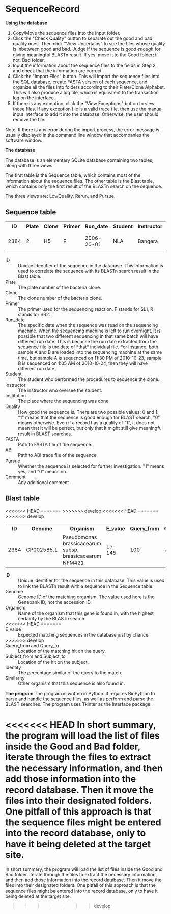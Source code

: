 SequenceRecord
==============

**Using the database**

1. Copy/Move the sequence files into the Input folder.
2. Click the "Check Quality" button to separate out the good and bad quality ones. Then click "View Uncertains" to see the files whose quality is inbetween good and bad. Judge if the sequence is *good enough* for giving meaningful BLASTn result. If yes, move it to the Good folder; if not, Bad folder.
3. Input the information about the sequence files to the fields in Step 2, and check that the information are correct.
4. Click the "Import Files" button. This will import the sequence files into the SQL database, create FASTA version of each sequence, and organize all the files into folders according to their Plate/Clone Alphabet. This will also produce a log file, which is equivalent to the transaction log on the interface.
5. If there is any exception, click the "View Exceptions" button to view those files. If any exception file is a valid trace file, then use the manual input interface to add it into the database. Otherwise, the user should remove the file.

Note: If there is any error during the import process, the error message is usually displayed in the command line window that accompanies the software window.

**The database**

The database is an elementary SQLite database containing two tables, along with three views.

The first table is the Sequence table, which contains most of the information about the sequence files. The other table is the Blast table, which contains *only* the first result of the BLASTn search on the sequence.

The three views are: LowQuality, Rerun, and Pursue.

Sequence table
------------------------
<table>
	<tr>
	<th>ID</th>
	<th>Plate</th>
	<th>Clone</th>
	<th>Primer</th>
	<th>Run_date</th>
	<th>Student</th>
	<th>Instructor</th>
	<th>Institution</th>
	<th>Quality</th>
	<th>FASTA</th>
	<th>ABI</th>
	<th>Pursue</th>
	<th>Comment</th>
	</tr>
	<tr>
	<td>2384</td>
	<td>2</td>
	<td>H5</td>
	<td>F</td>
	<td>2006-20-01</td>
	<td>NLA</td>
	<td>Bangera</td>
	<td>Bellevue College</td>
	<td>1</td>
	<td>Sequence Files/FASTA/PF002/H/Pf002_H5F_2006-20-01.fasta</td>
	<td>Sequence Files/ABI/PF002/H/Pf002_H5F_2006-20-01.abi</td>
	<td>0</td>
	<td></td>
	</tr>
</table>

<dl>
	<dt>ID</dt>
	<dd>Unique identifier of the sequence in the database. This information is used to correlate the sequence with its BLASTn search result in the Blast table.</dd>
	<dt>Plate</dt>
	<dd>The plate number of the bacteria clone.</dd>
	<dt>Clone</dt>
	<dd>The clone number of the bacteria clone.</dd>
	<dt>Primer</dt>
	<dd>The primer used for the sequencing reaction. F stands for SL1, R stands for SR2.</dd>
	<dt>Run_date</dt>
	<dd>The specific date when the sequence was read on the sequencing machine. When the sequencing machine is left to run overnight, it is possible that two different sequencing in that same batch will have different run date. This is because the run date extracted from the sequence file is the date of *that* individual file. For instance, both sample A and B are loaded into the sequencing machine at the same time, but sample A is sequenced on 11:30 PM of 2010-10-23, sample B is sequenced on 1:05 AM of 2010-10-24, then they will have different run date.</dd>
	<dt>Student</dt>
	<dd>The student who performed the procedures to sequence the clone.</dd>
	<dt>Instructor</dt>
	<dd>The instructor who oversee the student.</dd>
	<dt>Institution</dt>
	<dd>The place where the sequencing was done.</dd>
	<dt>Quality</dt>
	<dd>How good the sequence is. There are two possible values: 0 and 1. "1" means that the sequence is good enough for BLAST search, "0" means otherwise. Even if a record has a quality of "1", it does not mean that it will be perfect, but only that it might still give meaningful result in BLAST searches.</dd>
	<dt>FASTA</dt>
	<dd>Path to FASTA file of the sequence.</dd>
	<dt>ABI</dt>
	<dd>Path to ABI trace file of the sequence.</dd>
	<dt>Pursue</dt>
	<dd>Whether the sequence is selected for further investigation. "1" means yes, and "0" means no.</dd>
	<dt>Comment</dt>
	<dd>Any additional comment.</dd>
</dl>

Blast table
----------------
<table>
	<tr>
	<th>ID</th>
	<th>Genome</th>
	<th>Organism</th>
<<<<<<< HEAD
=======
	<th>E_value</th>
>>>>>>> develop
	<th>Query_from</th>
	<th>Query_to</th>
	<th>Subject_from</th>
	<th>Subject_to</th>
	<th>Identity</th>
	<th>Similarity</th>
	</tr>
	<tr>
	<td>2384</td>
	<td>CP002585.1</td>
	<td>Pseudomonas brassicacearum subsp. brassicacearum NFM421</td>
<<<<<<< HEAD
=======
	<td>1e-145</td>
>>>>>>> develop
	<td>100</td>
	<td>745</td>
	<td>40555456</td>
	<td>40556101</td>
	<td>99%</td>
	<td>F113</td>
	</tr>
</table>

<dl>
	<dt>ID</dt>
	<dd>Unique identifier for the sequence in this database. This value is used to link the BLASTn result with a sequence in the Sequence table.</dd>
	<dt>Genome</dt>
	<dd>Genome ID of the matching organism. The value used here is the Genebank ID, not the accession ID.</dd>
	<dt>Organism</dt>
	<dd>Name of the organism that this gene is found in, with the highest certainty by the BLASTn search.</dd>
<<<<<<< HEAD
=======
	<dt>E_value</dt>
	<dd>Expected matching sequences in the database just by chance.</dd>
>>>>>>> develop
	<dt>Query_from and Query_to</dt>
	<dd>Location of the matching hit on the query.</dd>
	<dt>Subject_from and Subject_to</dt>
	<dd>Location of the hit on the subject.</dd>
	<dt>Identity</dt>
	<dd>The percentage similar of the query to the match.</dd>
	<dt>Similarity</dt>
	<dd>Other organism that this sequence is also found in.</dd>
</dl>

**The program**
The program is written in Python. It requires BioPython to parse and handle the sequence files, as well as perform and parse the BLAST searches. The program uses Tkinter as the interface package.

<<<<<<< HEAD
In short summary, the program will load the list of files inside the Good and Bad folder, iterate through the files to extract the necessary information, and then add those information into the record database. Then it move the files into their designated folders. One pitfall of this approach is that the sequence files might be entered into the record database, only to have it being deleted at the target site.
=======
In short summary, the program will load the list of files inside the Good and Bad folder, iterate through the files to extract the necessary information, and then add those information into the record database. Then it move the files into their designated folders. One pitfall of this approach is that the sequence files might be entered into the record database, only to have it being deleted at the target site.
>>>>>>> develop
